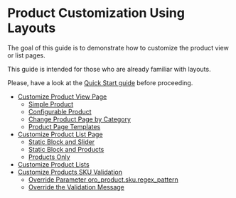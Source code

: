 <a id="bundle-docs-platform-product-bundle-customize"></a>

# Product Customization Using Layouts

The goal of this guide is to demonstrate how to customize the product view or list pages.

This guide is intended for those who are already familiar with layouts.

Please, have a look at the [Quick Start guide](../../../../frontend/storefront/quick-start.md#dev-doc-frontend-layouts-quick-start) before proceeding.

* [Customize Product View Page](customize-pdp.md)
  * [Simple Product](customize-pdp.md#simple-product)
  * [Configurable Product](customize-pdp.md#configurable-product)
  * [Change Product Page by Category](customize-pdp.md#change-product-page-by-category)
  * [Product Page Templates](customize-pdp.md#product-page-templates)
* [Customize Product List Page](customize-plp.md)
  * [Static Block and Slider](customize-plp.md#static-block-and-slider)
  * [Static Block and Products](customize-plp.md#static-block-and-products)
  * [Products Only](customize-plp.md#products-only)
* [Customize Product Lists](customize-product-lists.md)
* [Customize Products SKU Validation](customize-products-sku-validation.md)
  * [Override Parameter oro_product.sku.regex_pattern](customize-products-sku-validation.md#override-parameter-oro-product-sku-regex-pattern)
  * [Override the Validation Message](customize-products-sku-validation.md#override-the-validation-message)
